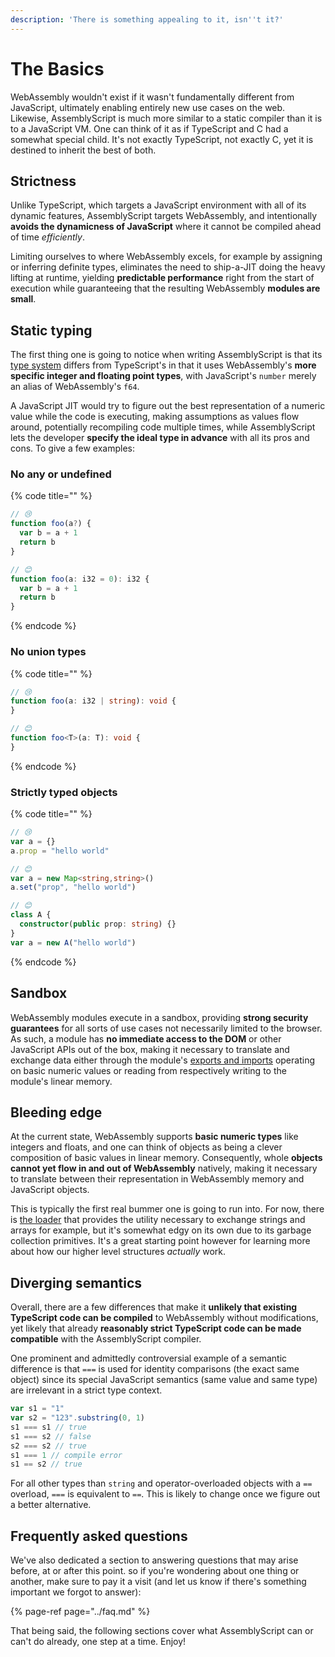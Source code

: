 ```yaml
---
description: 'There is something appealing to it, isn''t it?'
---
```


# The Basics

WebAssembly wouldn't exist if it wasn't fundamentally different from JavaScript, ultimately enabling entirely new use cases on the web. Likewise, AssemblyScript is much more similar to a static compiler than it is to a JavaScript VM. One can think of it as if TypeScript and C had a somewhat special child. It's not exactly TypeScript, not exactly C, yet it is destined to inherit the best of both.

## Strictness

Unlike TypeScript, which targets a JavaScript environment with all of its dynamic features, AssemblyScript targets WebAssembly, and intentionally **avoids the dynamicness of JavaScript** where it cannot be compiled ahead of time _efficiently_.

Limiting ourselves to where WebAssembly excels, for example by assigning or inferring definite types, eliminates the need to ship-a-JIT doing the heavy lifting at runtime, yielding **predictable performance** right from the start of execution while guaranteeing that the resulting WebAssembly **modules are small**.

## Static typing

The first thing one is going to notice when writing AssemblyScript is that its [type system](types.md) differs from TypeScript's in that it uses WebAssembly's **more specific integer and floating point types**, with JavaScript's `number` merely an alias of WebAssembly's `f64`.

A JavaScript JIT would try to figure out the best representation of a numeric value while the code is executing, making assumptions as values flow around, potentially recompiling code multiple times, while AssemblyScript lets the developer **specify the ideal type in advance** with all its pros and cons. To give a few examples:

### No any or undefined

{% code title="" %}
```typescript
// 😢
function foo(a?) {
  var b = a + 1
  return b
}

// 😊
function foo(a: i32 = 0): i32 {
  var b = a + 1
  return b
}
```
{% endcode %}

### No union types

{% code title="" %}
```typescript
// 😢
function foo(a: i32 | string): void {
}

// 😊
function foo<T>(a: T): void {
}
```
{% endcode %}

### Strictly typed objects

{% code title="" %}
```typescript
// 😢
var a = {}
a.prop = "hello world"

// 😊
var a = new Map<string,string>()
a.set("prop", "hello world")

// 😊
class A {
  constructor(public prop: string) {}
}
var a = new A("hello world")
```
{% endcode %}

## Sandbox

WebAssembly modules execute in a sandbox, providing **strong security guarantees** for all sorts of use cases not necessarily limited to the browser. As such, a module has **no immediate access to the DOM** or other JavaScript APIs out of the box, making it necessary to translate and exchange data either through the module's [exports and imports](exports-and-imports.md) operating on basic numeric values or reading from respectively writing to the module's linear memory.

## Bleeding edge

At the current state, WebAssembly supports **basic numeric types** like integers and floats, and one can think of objects as being a clever composition of basic values in linear memory. Consequently, whole **objects cannot yet flow in and out of WebAssembly** natively, making it necessary to translate between their representation in WebAssembly memory and JavaScript objects.

This is typically the first real bummer one is going to run into. For now, there is [the loader](loader.md) that provides the utility necessary to exchange strings and arrays for example, but it's somewhat edgy on its own due to its garbage collection primitives. It's a great starting point however for learning more about how our higher level structures _actually_ work.

## Diverging semantics

Overall, there are a few differences that make it **unlikely that existing TypeScript code can be compiled** to WebAssembly without modifications, yet likely that already **reasonably strict TypeScript code can be made compatible** with the AssemblyScript compiler.

One prominent and admittedly controversial example of a semantic difference is that `===` is used for identity comparisons \(the exact same object\) since its special JavaScript semantics \(same value and same type\) are irrelevant in a strict type context.

```typescript
var s1 = "1"
var s2 = "123".substring(0, 1)
s1 === s1 // true
s1 === s2 // false
s2 === s2 // true
s1 === 1 // compile error
s1 == s2 // true
```

For all other types than `string` and operator-overloaded objects with a `==` overload, `===` is equivalent to `==`. This is likely to change once we figure out a better alternative.

## Frequently asked questions

We've also dedicated a section to answering questions that may arise before, at or after this point. so if you're wondering about one thing or another, make sure to pay it a visit \(and let us know if there's something important we forgot to answer\):

{% page-ref page="../faq.md" %}

That being said, the following sections cover what AssemblyScript can or can't do already, one step at a time. Enjoy!

